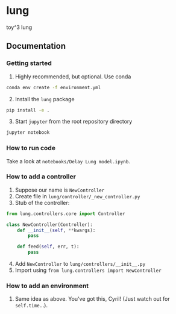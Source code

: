 # lung

toy^3 lung

## Documentation

### Getting started
1. Highly recommended, but optional. Use conda
```bash
conda env create -f environment.yml
```
2. Install the `lung` package
```bash
pip install -e .
```
3. Start `jupyter` from the root repository directory
```bash
jupyter notebook
```

### How to run code

Take a look at `notebooks/Delay Lung model.ipynb`.

### How to add a controller

1. Suppose our name is `NewController`
2. Create file in `lung/controller/_new_controller.py`
3. Stub of the controller:

```python
from lung.controllers.core import Controller

class NewController(Controller):
    def __init__(self, **kwargs):
        pass

    def feed(self, err, t):
        pass
```

4. Add `NewController` to `lung/controllers/__init__.py`
5. Import using `from lung.controllers import NewController`

### How to add an environment

1. Same idea as above. You've got this, Cyril! (Just watch out for `self.time`...).
